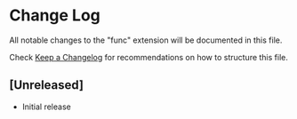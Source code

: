 # Change Log

All notable changes to the "func" extension will be documented in this file.

Check [Keep a Changelog](http://keepachangelog.com/) for recommendations on how to structure this file.

## [Unreleased]

- Initial release
